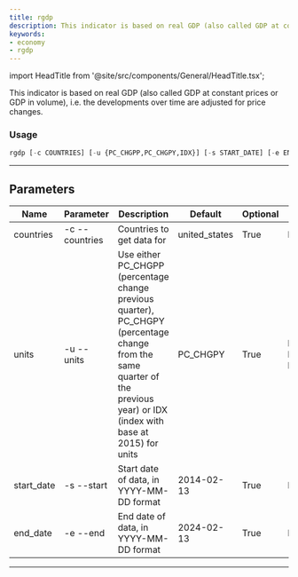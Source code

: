 ```yaml
---
title: rgdp
description: This indicator is based on real GDP (also called GDP at constant prices or GDP in volume), i
keywords:
- economy
- rgdp
---
```


import HeadTitle from '@site/src/components/General/HeadTitle.tsx';

<HeadTitle title="economy /rgdp - Reference | OpenBB Terminal Docs" />

This indicator is based on real GDP (also called GDP at constant prices or GDP in volume), i.e. the developments over time are adjusted for price changes.

### Usage

```python wordwrap
rgdp [-c COUNTRIES] [-u {PC_CHGPP,PC_CHGPY,IDX}] [-s START_DATE] [-e END_DATE]
```

---

## Parameters

| Name | Parameter | Description | Default | Optional | Choices |
| ---- | --------- | ----------- | ------- | -------- | ------- |
| countries | -c  --countries | Countries to get data for | united_states | True | None |
| units | -u  --units | Use either PC_CHGPP (percentage change previous quarter), PC_CHGPY (percentage change from the same quarter of the previous year) or IDX (index with base at 2015) for units | PC_CHGPY | True | PC_CHGPP, PC_CHGPY, IDX |
| start_date | -s  --start | Start date of data, in YYYY-MM-DD format | 2014-02-13 | True | None |
| end_date | -e  --end | End date of data, in YYYY-MM-DD format | 2024-02-13 | True | None |

---
